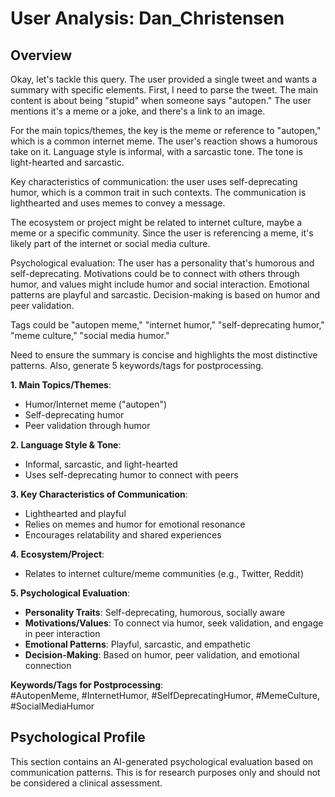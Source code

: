 # User Analysis: Dan_Christensen

## Overview

<think>
Okay, let's tackle this query. The user provided a single tweet and wants a summary with specific elements. First, I need to parse the tweet. The main content is about being "stupid" when someone says "autopen." The user mentions it's a meme or a joke, and there's a link to an image.

For the main topics/themes, the key is the meme or reference to "autopen," which is a common internet meme. The user's reaction shows a humorous take on it. Language style is informal, with a sarcastic tone. The tone is light-hearted and sarcastic.

Key characteristics of communication: the user uses self-deprecating humor, which is a common trait in such contexts. The communication is lighthearted and uses memes to convey a message.

The ecosystem or project might be related to internet culture, maybe a meme or a specific community. Since the user is referencing a meme, it's likely part of the internet or social media culture.

Psychological evaluation: The user has a personality that's humorous and self-deprecating. Motivations could be to connect with others through humor, and values might include humor and social interaction. Emotional patterns are playful and sarcastic. Decision-making is based on humor and peer validation.

Tags could be "autopen meme," "internet humor," "self-deprecating humor," "meme culture," "social media humor."

Need to ensure the summary is concise and highlights the most distinctive patterns. Also, generate 5 keywords/tags for postprocessing.
</think>

**1. Main Topics/Themes**:  
- Humor/Internet meme ("autopen")  
- Self-deprecating humor  
- Peer validation through humor  

**2. Language Style & Tone**:  
- Informal, sarcastic, and light-hearted  
- Uses self-deprecating humor to connect with peers  

**3. Key Characteristics of Communication**:  
- Lighthearted and playful  
- Relies on memes and humor for emotional resonance  
- Encourages relatability and shared experiences  

**4. Ecosystem/Project**:  
- Relates to internet culture/meme communities (e.g., Twitter, Reddit)  

**5. Psychological Evaluation**:  
- **Personality Traits**: Self-deprecating, humorous, socially aware  
- **Motivations/Values**: To connect via humor, seek validation, and engage in peer interaction  
- **Emotional Patterns**: Playful, sarcastic, and empathetic  
- **Decision-Making**: Based on humor, peer validation, and emotional connection  

**Keywords/Tags for Postprocessing**:  
#AutopenMeme, #InternetHumor, #SelfDeprecatingHumor, #MemeCulture, #SocialMediaHumor

## Psychological Profile

This section contains an AI-generated psychological evaluation based on communication patterns. This is for research purposes only and should not be considered a clinical assessment.